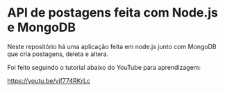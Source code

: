 # API de postagens feita com Node.js e MongoDB

Neste repositório há uma aplicação feita em node.js junto com MongoDB que cria postagens, deleta e altera.

Foi feito seguindo o tutorial abaixo do YouTube para aprendizagem:

https://youtu.be/vjf774RKrLc
